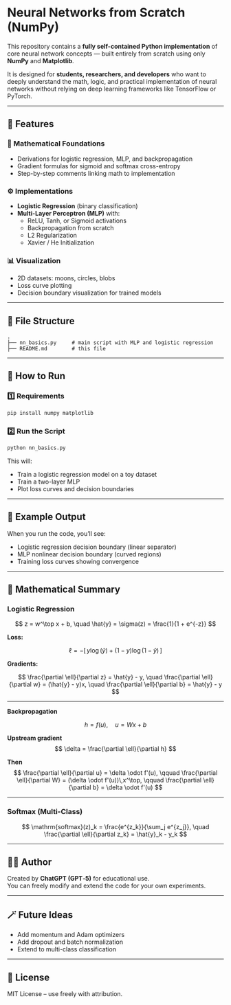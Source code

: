 # Neural Networks from Scratch (NumPy)

This repository contains a **fully self-contained Python implementation** of core neural network concepts — built entirely from scratch using only **NumPy** and **Matplotlib**.

It is designed for **students, researchers, and developers** who want to deeply understand the math, logic, and practical implementation of neural networks without relying on deep learning frameworks like TensorFlow or PyTorch.

---

## 📘 Features

### 🧠 Mathematical Foundations
- Derivations for logistic regression, MLP, and backpropagation
- Gradient formulas for sigmoid and softmax cross-entropy
- Step-by-step comments linking math to implementation

### ⚙️ Implementations
- **Logistic Regression** (binary classification)
- **Multi-Layer Perceptron (MLP)** with:
  - ReLU, Tanh, or Sigmoid activations
  - Backpropagation from scratch
  - L2 Regularization
  - Xavier / He Initialization

### 📊 Visualization
- 2D datasets: moons, circles, blobs
- Loss curve plotting
- Decision boundary visualization for trained models

---

## 🧩 File Structure

```
.
├── nn_basics.py     # main script with MLP and logistic regression
├── README.md        # this file
```

---

## 🚀 How to Run

### 1️⃣ Requirements

```bash
pip install numpy matplotlib
```

### 2️⃣ Run the Script

```bash
python nn_basics.py
```

This will:
- Train a logistic regression model on a toy dataset
- Train a two-layer MLP
- Plot loss curves and decision boundaries

---

## 🧮 Example Output

When you run the code, you’ll see:

- Logistic regression decision boundary (linear separator)
- MLP nonlinear decision boundary (curved regions)
- Training loss curves showing convergence

---

## 🧠 Mathematical Summary

### Logistic Regression
$$
z = w^\top x + b, \quad \hat{y} = \sigma(z) = \frac{1}{1 + e^{-z}}
$$

**Loss:**

$$
\ell = -\big[\,y \log(\hat{y}) + (1 - y)\log(1 - \hat{y})\,\big]
$$

**Gradients:**

$$
\frac{\partial \ell}{\partial z} = \hat{y} - y, \quad
\frac{\partial \ell}{\partial w} = (\hat{y} - y)x, \quad
\frac{\partial \ell}{\partial b} = \hat{y} - y
$$

---

**Backpropagation**

$$
h = f(u), \quad u = W x + b
$$

**Upstream gradient**
$$
\delta = \frac{\partial \ell}{\partial h}
$$

**Then**
$$
\frac{\partial \ell}{\partial u} = \delta \odot f'(u), \qquad
\frac{\partial \ell}{\partial W} = (\delta \odot f'(u))\,x^\top, \qquad
\frac{\partial \ell}{\partial b} = \delta \odot f'(u)
$$

---

### Softmax (Multi-Class)
$$
\mathrm{softmax}(z)_k = \frac{e^{z_k}}{\sum_j e^{z_j}}, \quad
\frac{\partial \ell}{\partial z_k} = \hat{y}_k - y_k
$$

---

## 🧑‍💻 Author
Created by **ChatGPT (GPT‑5)** for educational use.  
You can freely modify and extend the code for your own experiments.

---

## 🪄 Future Ideas
- Add momentum and Adam optimizers
- Add dropout and batch normalization
- Extend to multi-class classification

---

## 📜 License
MIT License – use freely with attribution.
